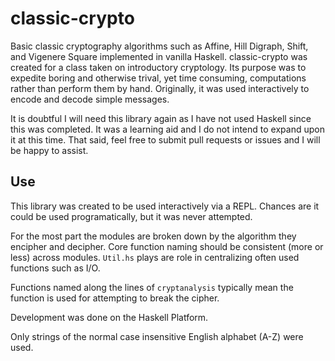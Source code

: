 # classic-crypto

Basic classic cryptography algorithms such as Affine, Hill Digraph, Shift, and Vigenere Square implemented in vanilla Haskell. classic-crypto was created for a class taken on introductory cryptology. Its purpose was to expedite boring and otherwise trival, yet time consuming, computations rather than perform them by hand. Originally, it was used interactively to encode and decode simple messages.

It is doubtful I will need this library again as I have not used Haskell since this was completed. It was a learning aid and I do not intend to expand upon it at this time. That said, feel free to submit pull requests or issues and I will be happy to assist.

## Use

This library was created to be used interactively via a REPL. Chances are it could be used programatically, but it was never attempted.

For the most part the modules are broken down by the algorithm they encipher and decipher. Core function naming should be consistent (more or less) across modules. `Util.hs` plays are role in centralizing often used functions such as I/O.

Functions named along the lines of `cryptanalysis` typically mean the function is used for attempting to break the cipher.
  
Development was done on the Haskell Platform.
  
Only strings of the normal case insensitive English alphabet (A-Z) were used.
